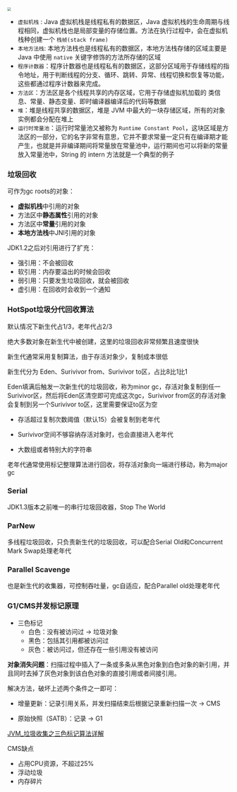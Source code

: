 <img src="https://img2023.cnblogs.com/blog/2122768/202303/2122768-20230319192704497-826812306.png" style="zoom:50%">

- `虚拟机栈` : Java 虚拟机栈是线程私有的数据区，Java 虚拟机栈的生命周期与线程相同，虚拟机栈也是局部变量的存储位置。方法在执行过程中，会在虚拟机栈种创建一个 `栈帧(stack frame)`
- `本地方法栈`: 本地方法栈也是线程私有的数据区，本地方法栈存储的区域主要是 Java 中使用 `native` 关键字修饰的方法所存储的区域
- `程序计数器`：程序计数器也是线程私有的数据区，这部分区域用于存储线程的指令地址，用于判断线程的分支、循环、跳转、异常、线程切换和恢复等功能，这些都通过程序计数器来完成。
- `方法区`：方法区是各个线程共享的内存区域，它用于存储虚拟机加载的 类信息、常量、静态变量、即时编译器编译后的代码等数据
- `堆`：堆是线程共享的数据区，堆是 JVM 中最大的一块存储区域，所有的对象实例都会分配在堆上
- `运行时常量池`：运行时常量池又被称为 `Runtime Constant Pool`，这块区域是方法区的一部分，它的名字非常有意思，它并不要求常量一定只有在编译期才能产生，也就是并非编译期间将常量放在常量池中，运行期间也可以将新的常量放入常量池中，String 的 intern 方法就是一个典型的例子

### 垃圾回收

可作为gc roots的对象：

- **虚拟机栈**中引用的对象
- 方法区中**静态属性**引用的对象
- 方法区中**常量**引用的对象
- **本地方法栈**中JNI引用的对象

JDK1.2之后对引用进行了扩充：

- 强引用：不会被回收
- 软引用：内存要溢出的时候会回收
- 弱引用：只要发生垃圾回收，就会被回收
- 虚引用：在回收时会收到一个通知

### HotSpot垃圾分代回收算法

默认情况下新生代占1/3，老年代占2/3

绝大多数对象在新生代中被创建，这里的垃圾回收非常频繁且速度很快

新生代通常采用复制算法，由于存活对象少，复制成本很低

新生代分为 Eden、Surivivor  from、Surivivor to区，占比8比1比1

Eden填满后触发一次新生代的垃圾回收，称为minor gc，存活对象复制到任一Surivivor区，然后将Eden区清空即可完成这次gc，Surivivor from区的存活对象会复制到另一个Surivivor to区，这里需要保证to区为空

- 存活超过复制次数阈值（默认15）会被复制到老年代

- Surivivor空间不够容纳存活对象时，也会直接进入老年代
- 大数组或者特别大的字符串

老年代通常使用标记整理算法进行回收，将存活对象向一端进行移动，称为major gc

### Serial

JDK1.3版本之前唯一的串行垃圾回收器，Stop The World

### ParNew

多线程垃圾回收，只负责新生代的垃圾回收，可以配合Serial Old和Concurrent Mark Swap处理老年代

### Parallel Scavenge

也是新生代的收集器，可控制吞吐量，gc自适应，配合Parallel old处理老年代

### G1/CMS并发标记原理

- 三色标记
  - 白色：没有被访问过 -> 垃圾对象
  - 黑色：包括其引用都被访问过
  - 灰色：被访问过，但还存在一些引用没有被访问

**对象消失问题**：扫描过程中插入了一条或多条从黑色对象到白色对象的新引用，并且同时去掉了灰色对象到该白色对象的直接引用或者间接引用。

解决方法，破坏上述两个条件之一即可：

- 增量更新：记录引用关系，并发扫描结束后根据记录重新扫描一次 -> CMS

- 原始快照（SATB）：记录 -> G1

[JVM_垃圾收集之三色标记算法详解](https://blog.csdn.net/chuige2013/article/details/129659171)

CMS缺点

- 占用CPU资源，不超过25%
- 浮动垃圾
- 内存碎片